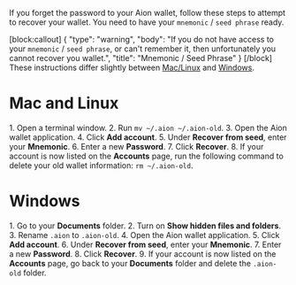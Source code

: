 If you forget the password to your Aion wallet, follow these steps to attempt to recover your wallet. You need to have your `mnemonic` / `seed phrase` ready. 


[block:callout]
{
  "type": "warning",
  "body": "If you do not have access to your `mnemonic` / `seed phrase`, or can't remember it, then unfortunately you cannot recover you wallet.",
  "title": "Mnemonic / Seed Phrase"
}
[/block]
These instructions differ slightly between [Mac/Linux](#section-mac-and-linux) and [Windows](#section-windows).

# Mac and Linux

1\. Open a terminal window.
2\. Run `mv ~/.aion ~/.aion-old`.
3\. Open the Aion wallet application.
4\. Click **Add account**.
5\. Under **Recover from seed**, enter your **Mnemonic**.
6\. Enter a new **Password**.
7\. Click **Recover**.
8\. If your account is now listed on the **Accounts** page, run the following command to delete your old wallet information: `rm ~/.aion-old`.

# Windows

1\. Go to your **Documents** folder.
2\. Turn on **Show hidden files and folders**.
3\. Rename `.aion` to `.aion-old`.
4\. Open the Aion wallet application.
5\. Click **Add account**.
6\. Under **Recover from seed**, enter your **Mnemonic**.
7\. Enter a new **Password**.
8\. Click **Recover**.
9\. If your account is now listed on the **Accounts** page, go back to your **Documents** folder and delete the `.aion-old` folder.
